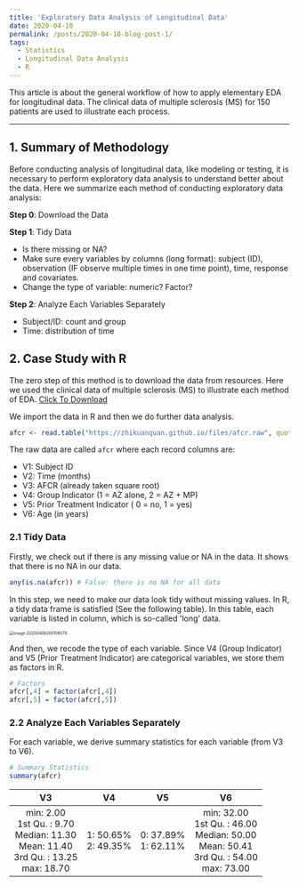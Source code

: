 ```yaml
---
title: 'Exploratory Data Analysis of Longitudinal Data'
date: 2020-04-10
permalink: /posts/2020-04-10-blog-post-1/
tags:
  - Statistics
  - Longitudinal Data Analysis
  - R
---
```


This article is about the general workflow of how to apply elementary EDA for longitudinal data. The clinical data of multiple sclerosis (MS) for 150 patients are used to illustrate each process.

------

## 1. Summary of Methodology

Before conducting analysis of longitudinal data, like modeling or testing, it is necessary to perform exploratory data analysis to understand better about the data. Here we summarize each method of conducting exploratory data analysis:  <br/>

**Step 0**: Download the Data <br/>

**Step 1**: Tidy Data <br/>

- Is there missing or NA?
- Make sure every variables by columns (long format): subject (ID), observation (IF observe multiple times in one time point), time, response and covariates. 
- Change the type of variable: numeric? Factor? <br/>

**Step 2**: Analyze Each Variables Separately  <br/>

- Subject/ID: count and group
- Time: distribution of time



## 2. Case Study with R

The zero step of this method is to download the data from resources. Here we used the clinical data of multiple sclerosis (MS) to illustrate each method of EDA. [Click To Download](https://zhikuanquan.github.io/files/afcr.raw)

We import the data in R and then we do further data analysis.

```R
afcr <- read.table("https://zhikuanquan.github.io/files/afcr.raw", quote="\"", comment.char="")
```

The raw data are called `afcr` where each record columns are:

- V1: Subject ID
- V2: Time (months)
- V3: AFCR (already taken square root)
- V4: Group Indicator (1 = AZ alone, 2 = AZ + MP)
- V5: Prior Treatment Indicator ( 0 = no, 1 = yes)
- V6: Age (in years)

### 2.1 Tidy Data

Firstly, we check out if there is any missing value or NA in the data. It shows that there is no NA in our data.

```R
any(is.na(afcr)) # False: there is no NA for all data
```

In this step, we need to make our data look tidy without missing values. In R, a tidy data frame is satisfied (See the following table). In this table, each variable is listed in column, which is so-called 'long' data.

<img src="https://raw.githubusercontent.com/zhikuanquan/zhikuanquan.github.io/master/img/image-20200408200108579.png" alt="image-20200408200108579" style="zoom:50%;" />

And then, we recode the type of each variable. Since V4 (Group Indicator) and V5 (Prior Treatment Indicator) are categorical variables, we store them as factors in R.

```R
# Factors 
afcr[,4] = factor(afcr[,4])
afcr[,5] = factor(afcr[,5])
```

### 2.2 Analyze Each Variables Separately

For each variable, we derive summary statistics for each variable (from V3 to V6).

```R
# Summary Statistics
summary(afcr)
```

|                              V3                              |            V4            |            V5            |                              V6                              |
| :----------------------------------------------------------: | :----------------------: | :----------------------: | :----------------------------------------------------------: |
| min: 2.00<br />1st Qu. : 9.70<br />Median: 11.30<br />Mean: 11.40<br />3rd Qu. : 13.25<br />max: 18.70 | 1: 50.65%<br />2: 49.35% | 0: 37.89%<br />1: 62.11% | min: 32.00<br />1st Qu. : 46.00<br />Median: 50.00<br />Mean: 50.41<br />3rd Qu. : 54.00<br />max: 73.00 |

